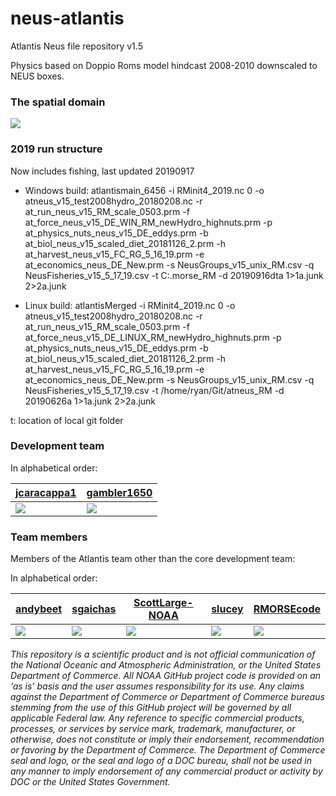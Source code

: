 
<!-- README.md is generated from README.Rmd. Please edit that file -->

# neus-atlantis

<!-- badges: start -->

<!-- badges: end -->

Atlantis Neus file repository v1.5

Physics based on Doppio Roms model hindcast 2008-2010 downscaled to NEUS
boxes.

### The spatial domain

![](https://raw.githubusercontent.com/NOAA-EDAB/neus-atlantis/master/Geometry/AtlantisNeusDomain.PNG)<!-- -->

### 2019 run structure

Now includes fishing, last updated 20190917

  - Windows build: atlantismain\_6456 -i RMinit4\_2019.nc 0 -o
    atneus\_v15\_test2008hydro\_20180208.nc -r
    at\_run\_neus\_v15\_RM\_scale\_0503.prm -f
    at\_force\_neus\_v15\_DE\_WIN\_RM\_newHydro\_highnuts.prm -p
    at\_physics\_nuts\_neus\_v15\_DE\_eddys.prm -b
    at\_biol\_neus\_v15\_scaled\_diet\_20181126\_2.prm -h
    at\_harvest\_neus\_v15\_FC\_RG\_5\_16\_19.prm -e
    at\_economics\_neus\_DE\_New.prm -s NeusGroups\_v15\_unix\_RM.csv -q
    NeusFisheries\_v15\_5\_17\_19.csv -t C:.morse\_RM -d 20190916dta
    1\>1a.junk 2\>2a.junk

  - Linux build: atlantisMerged -i RMinit4\_2019.nc 0 -o
    atneus\_v15\_test2008hydro\_20180208.nc -r
    at\_run\_neus\_v15\_RM\_scale\_0503.prm -f
    at\_force\_neus\_v15\_DE\_LINUX\_RM\_newHydro\_highnuts.prm -p
    at\_physics\_nuts\_neus\_v15\_DE\_eddys.prm -b
    at\_biol\_neus\_v15\_scaled\_diet\_20181126\_2.prm -h
    at\_harvest\_neus\_v15\_FC\_RG\_5\_16\_19.prm -e
    at\_economics\_neus\_DE\_New.prm -s NeusGroups\_v15\_unix\_RM.csv -q
    NeusFisheries\_v15\_5\_17\_19.csv -t /home/ryan/Git/atneus\_RM -d
    20190626a 1\>1a.junk 2\>2a.junk

t: location of local git folder

### Development team

In alphabetical
order:

| [jcaracappa1](https://github.com/jcaracappa1)                                                      | [gambler1650](https://github.com/gambler1650)                                                     |
| -------------------------------------------------------------------------------------------------- | ------------------------------------------------------------------------------------------------- |
| [![](https://avatars1.githubusercontent.com/u/57966543?s=100&v=4)](https://github.com/jcaracappa1) | [![](https://avatars1.githubusercontent.com/u/5949383?s=100&v=4)](https://github.com/gambler1650) |

### Team members

Members of the Atlantis team other than the core development team:

In alphabetical
order:

| [andybeet](https://github.com/andybeet)                                                         | [sgaichas](https://github.com/sgaichas)                                                        | [ScottLarge-NOAA](https://github.com/ScottLarge-NOAA)                                                  | [slucey](https://github.com/slucey)                                                          | [RMORSEcode](https://github.com/RMORSEcode)                                                       |
| ----------------------------------------------------------------------------------------------- | ---------------------------------------------------------------------------------------------- | ------------------------------------------------------------------------------------------------------ | -------------------------------------------------------------------------------------------- | ------------------------------------------------------------------------------------------------- |
| [![](https://avatars1.githubusercontent.com/u/22455149?s=100&v=4)](https://github.com/andybeet) | [![](https://avatars1.githubusercontent.com/u/8172302?s=100&v=4)](https://github.com/sgaichas) | [![](https://avatars1.githubusercontent.com/u/62562436?s=100&v=4)](https://github.com/ScottLarge-NOAA) | [![](https://avatars1.githubusercontent.com/u/5578254?s=100&v=4)](https://github.com/slucey) | [![](https://avatars1.githubusercontent.com/u/10620840?s=100&v=4)](https://github.com/RMORSEcode) |

*This repository is a scientific product and is not official
communication of the National Oceanic and Atmospheric Administration, or
the United States Department of Commerce. All NOAA GitHub project code
is provided on an ‘as is’ basis and the user assumes responsibility for
its use. Any claims against the Department of Commerce or Department of
Commerce bureaus stemming from the use of this GitHub project will be
governed by all applicable Federal law. Any reference to specific
commercial products, processes, or services by service mark, trademark,
manufacturer, or otherwise, does not constitute or imply their
endorsement, recommendation or favoring by the Department of Commerce.
The Department of Commerce seal and logo, or the seal and logo of a DOC
bureau, shall not be used in any manner to imply endorsement of any
commercial product or activity by DOC or the United States Government.*
